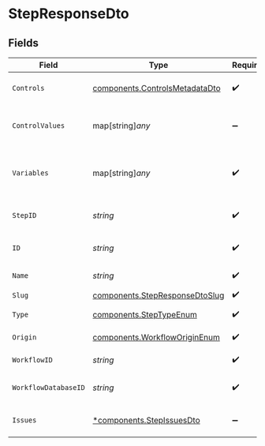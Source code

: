 # StepResponseDto


## Fields

| Field                                                                            | Type                                                                             | Required                                                                         | Description                                                                      |
| -------------------------------------------------------------------------------- | -------------------------------------------------------------------------------- | -------------------------------------------------------------------------------- | -------------------------------------------------------------------------------- |
| `Controls`                                                                       | [components.ControlsMetadataDto](../../models/components/controlsmetadatadto.md) | :heavy_check_mark:                                                               | Controls metadata for the step                                                   |
| `ControlValues`                                                                  | map[string]*any*                                                                 | :heavy_minus_sign:                                                               | Control values for the step (alias for controls.values)                          |
| `Variables`                                                                      | map[string]*any*                                                                 | :heavy_check_mark:                                                               | JSON Schema for variables, follows the JSON Schema standard                      |
| `StepID`                                                                         | *string*                                                                         | :heavy_check_mark:                                                               | Unique identifier of the step                                                    |
| `ID`                                                                             | *string*                                                                         | :heavy_check_mark:                                                               | Database identifier of the step                                                  |
| `Name`                                                                           | *string*                                                                         | :heavy_check_mark:                                                               | Name of the step                                                                 |
| `Slug`                                                                           | [components.StepResponseDtoSlug](../../models/components/stepresponsedtoslug.md) | :heavy_check_mark:                                                               | Slug of the step                                                                 |
| `Type`                                                                           | [components.StepTypeEnum](../../models/components/steptypeenum.md)               | :heavy_check_mark:                                                               | Type of the step                                                                 |
| `Origin`                                                                         | [components.WorkflowOriginEnum](../../models/components/workfloworiginenum.md)   | :heavy_check_mark:                                                               | Origin of the workflow                                                           |
| `WorkflowID`                                                                     | *string*                                                                         | :heavy_check_mark:                                                               | Workflow identifier                                                              |
| `WorkflowDatabaseID`                                                             | *string*                                                                         | :heavy_check_mark:                                                               | Workflow database identifier                                                     |
| `Issues`                                                                         | [*components.StepIssuesDto](../../models/components/stepissuesdto.md)            | :heavy_minus_sign:                                                               | Issues associated with the step                                                  |